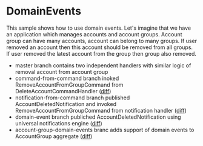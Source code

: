 # DomainEvents

This sample shows how to use domain events. Let's imagine that we have an application which manages accounts and account groups. Account group can have many accounts, account can belong to many groups. If user removed an account then this account should be removed from all groups. If user removed the latest account from the group then group also removed.
- master branch contains two independent handlers with similar logic of removal account from account group
- command-from-command branch inoked RemoveAccountFromGroupCommand from DeleteAccountCommandHandler ([diff](https://github.com/denis-tsv/DomainEvents/pull/5/files))
- notification-from-command branch published AccountDeletedNotification and invoked RemoveAccountFromGroupCommand from notification handler ([diff](https://github.com/denis-tsv/DomainEvents/pull/6/files))
- domain-event branch publiched AccountDeletedNotification using universal notifications engine ([diff](https://github.com/denis-tsv/DomainEvents/pull/7/files))
- account-group-domain-events branc adds support of domain events to AccountGroup aggregate ([diff](https://github.com/denis-tsv/DomainEvents/pull/8/files))